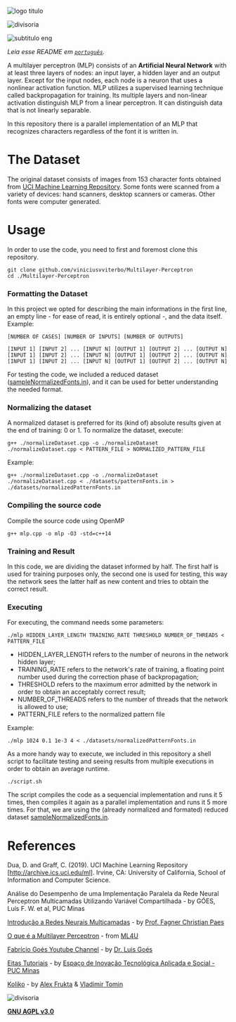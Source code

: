 ![logo titulo](https://user-images.githubusercontent.com/24854541/94681693-435a4100-02fa-11eb-85df-5cbd55374f98.png)

![divisoria](https://user-images.githubusercontent.com/24854541/94681772-5a009800-02fa-11eb-8ff8-29f9fad9b18f.png)

![subtitulo eng](https://user-images.githubusercontent.com/24854541/94682006-afd54000-02fa-11eb-8657-265172fbc4f8.png)

*Leia esse README em [`português`](https://github.com/viniciusvviterbo/Multilayer-Perceptron/blob/master/README.pt.md).*

A multilayer perceptron (MLP) consists of an **Artificial Neural Network** with at least three layers of nodes: an input layer, a hidden layer and an output layer. Except for the input nodes, each node is a neuron that uses a nonlinear activation function. MLP utilizes a supervised learning technique called backpropagation for training. Its multiple layers and non-linear activation distinguish MLP from a linear perceptron. It can distinguish data that is not linearly separable.

In this repository there is a parallel implementation of an MLP that recognizes characters regardless of the font it is written in.

# The Dataset

The original dataset consists of images from 153 character fonts obtained from [UCI Machine Learning Repository](https://archive.ics.uci.edu/ml/datasets/Character+Font+Images). Some fonts were scanned from a variety of devices: hand scanners, desktop scanners or cameras. Other fonts were computer generated.

# Usage

In order to use the code, you need to first and foremost clone this repository.

```shell
git clone github.com/viniciusvviterbo/Multilayer-Perceptron
cd ./Multilayer-Perceptron
```

### Formatting the Dataset

In this project we opted for describing the main informations in the first line, an empty line - for ease of read, it is entirely optional -, and the data itself. Example:

```
[NUMBER OF CASES] [NUMBER OF INPUTS] [NUMBER OF OUTPUTS]

[INPUT 1] [INPUT 2] ... [INPUT N] [OUTPUT 1] [OUTPUT 2] ... [OUTPUT N]
[INPUT 1] [INPUT 2] ... [INPUT N] [OUTPUT 1] [OUTPUT 2] ... [OUTPUT N]
[INPUT 1] [INPUT 2] ... [INPUT N] [OUTPUT 1] [OUTPUT 2] ... [OUTPUT N]
```

For testing the code, we included a reduced dataset ([sampleNormalizedFonts.in](https://github.com/viniciusvviterbo/Multilayer-Perceptron/blob/master/datasets/sampleNormalizedFonts.in)), and it can be used for better understanding the needed format.

### Normalizing the dataset

A normalized dataset is preferred for its (kind of) absolute results given at the end of training: 0 or 1. To normalize the dataset, execute:

```shell
g++ ./normalizeDataset.cpp -o ./normalizeDataset
./normalizeDataset.cpp < PATTERN_FILE > NORMALIZED_PATTERN_FILE
```

Example:

```shell
g++ ./normalizeDataset.cpp -o ./normalizeDataset
./normalizeDataset.cpp < ./datasets/patternFonts.in > ./datasets/normalizedPatternFonts.in
```

### Compiling the source code

Compile the source code using OpenMP

```shell
g++ mlp.cpp -o mlp -O3 -std=c++14
```

### Training and Result

In this code, we are dividing the dataset informed by half. The first half is used for training purposes only, the second one is used for testing, this way the network sees the latter half as new content and tries to obtain the correct result.

### Executing

For executing, the command needs some parameters:

```shell
./mlp HIDDEN_LAYER_LENGTH TRAINING_RATE THRESHOLD NUMBER_OF_THREADS < PATTERN_FILE
```

* HIDDEN_LAYER_LENGTH refers to the number of neurons in the network hidden layer;
* TRAINING_RATE refers to the network's rate of training, a floating point number used during the correction phase of backpropagation;
* THRESHOLD  refers to the maximum error admitted by the network in order to obtain an acceptably correct result;
* NUMBER_OF_THREADS refers to the number of threads that the network is allowed to use;
* PATTERN_FILE refers to the normalized pattern file

Example:

```shell
./mlp 1024 0.1 1e-3 4 < ./datasets/normalizedPatternFonts.in
```

As a more handy way to execute, we included in this repository a shell script to facilitate testing and seeing results from multiple executions in order to obtain an average runtime.

```shell
./script.sh
```

The script compiles the code as a sequencial implementation and runs it 5 times, then compiles it again as a parallel implementation and runs it 5 more times. For that, we are using the (already normalized and formated) reduced dataset [sampleNormalizedFonts.in](https://github.com/viniciusvviterbo/Multilayer-Perceptron/blob/master/datasets/sampleNormalizedFonts.in).

# References

Dua, D. and Graff, C. (2019). UCI Machine Learning Repository [http://archive.ics.uci.edu/ml]. Irvine, CA: University of California, School of Information and Computer Science.

Análise do Desempenho de uma Implementação Paralela da Rede Neural Perceptron Multicamadas Utilizando Variável Compartilhada - by GÓES, Luís F. W. et al, PUC Minas 

[Introdução a Redes Neurais Multicamadas](https://www.youtube.com/watch?v=fRz57JSpl80) - by [Prof. Fagner Christian Paes](http://lattes.cnpq.br/3446751413682046)

[O que é a Multilayer Perceptron](https://www.youtube.com/watch?v=q3noPM9gcd8&list=PLKWX1jIoUZaWY_4zxjLXnIMU1Suyaa4VX&index=16) - from [ML4U](https://www.youtube.com/c/ML4U_Mello/)

[Fabrício Goés Youtube Channel](https://www.youtube.com/channel/UCgeFcHndjZVth6HRg3cFkng) - by [Dr. Luis Goés](http://lattes.cnpq.br/7401444661491250)

[Eitas Tutoriais](http://www.eitas.com.br/tutoriais/12) - by [Espaço de Inovação Tecnológica Aplicada e Social - PUC Minas](http://www.eitas.com.br/)

[Koliko](http://www.fontslots.com/koliko-font/) - by [Alex Frukta](https://www.behance.net/MRfrukta) & [Vladimir Tomin](https://www.behance.net/myaka)


![divisoria](https://user-images.githubusercontent.com/24854541/94681772-5a009800-02fa-11eb-8ff8-29f9fad9b18f.png)

**[GNU AGPL v3.0](https://www.gnu.org/licenses/agpl-3.0.html)**
